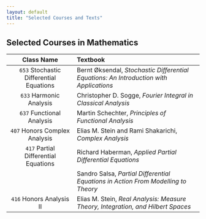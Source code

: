 ```yaml
---
layout: default
title: "Selected Courses and Texts"
---
```


## Selected Courses in Mathematics

|Class Name|Textbook|
|:--------:|:-------|
|`653` Stochastic Differential Equations| Bernt Øksendal, *Stochastic Differential Equations: An Introduction with Applications* |
|`633` Harmonic Analysis| Christopher D. Sogge, *Fourier Integral in Classical Analysis* |
|`637` Functional Analysis| Martin Schechter, *Principles of Functional Analysis* |
|`407` Honors Complex Analysis| Elias M. Stein and Rami Shakarichi, *Complex Analysis* |
|`417` Partial Differential Equations| Richard Haberman, *Applied Partial Differential Equations*|
||Sandro Salsa, *Partial Differential Equations in Action From Modelling to Theory*|
|`416` Honors Analysis II| Elias M. Stein, *Real Analysis: Measure Theory, Integration, and Hilbert Spaces*|